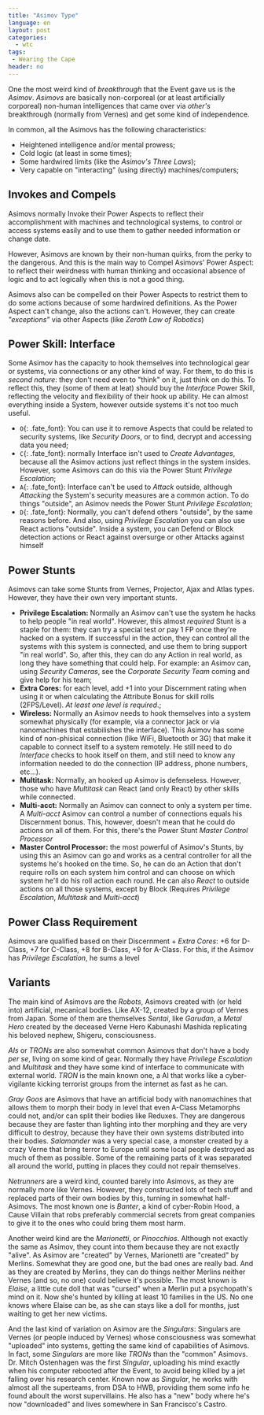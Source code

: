 ```yaml
---
title: "Asimov Type"
language: en
layout: post
categories:
  - wtc
tags:
 - Wearing the Cape
header: no
---
```


One the most weird kind of _breakthrough_ that the Event gave us is the _Asimov_. _Asimovs_ are basically non-corporeal (or at least artificially corporeal) non-human intelligences that came over via _other's_ breakthrough (normally from Vernes) and get some kind of independence.

In common, all the Asimovs has the following characteristics:

+ Heightened intelligence and/or mental prowess;
+ Cold logic (at least in some times);
+ Some hardwired limits (like the _Asimov's Three Laws_);
+ Very capable on "interacting" (using directly) machines/computers;

## Invokes and Compels

Asimovs normally Invoke their Power Aspects to reflect their accomplishment with machines and technological systems, to control or access systems easily and to use them to gather needed information or change date.

However, Asimovs are known by their non-human quirks, from the perky to the dangerous. And this is the main way to Compel Asimovs' Power Aspect: to reflect their weirdness with human thinking and occasional absence of logic and to act logically when this is not a good thing.

Asimovs also can be compelled on their Power Aspects to restrict them to do some actions because of some hardwired definitions. As the Power Aspect can't change, also the actions can't. However, they can create _"exceptions"_ via other Aspects (like _Zeroth Law of Robotics_)

## Power Skill: Interface

Some Asimov has the capacity to hook themselves into technological gear or systems, via connections or any other kind of way. For them, to do this is  _second nature_: they don't need even to "think" on it, just think on do this. To reflect this, they (some of them at leat) should buy the _Interface_ Power Skill, reflecting the velocity and flexibility of their hook up ability. He can almost everything inside a System, however outside systems it's not too much useful.

+ `O`{: .fate_font}: You can use it to remove Aspects that could be related to security systems, like _Security Doors_, or to find, decrypt and accessing data you need;
+ `C`{: .fate_font}: normally Interface isn't used to _Create Advantages_, because all the Asimov actions just reflect things in the system insides. However, some Asimovs can do this via the Power Stunt _Privilege Escalation_;
+ `A`{: .fate_font}: Interface can't be used to _Attack_ outside, although _Attacking_ the System's security measures are a common action. To do things "outside", an Asimov needs the Power Stunt _Privilege Escalation_;
+ `D`{: .fate_font}: Normally, you can't defend others "outside", by the same reasons before. And also, using _Privilege Escalation_ you can also use React actions "outside". Inside a system, you can Defend or Block detection actions or React against oversurge or other Attacks against himself

## Power Stunts

Asimovs can take some Stunts from Vernes, Projector, Ajax and Atlas types. However, they have their own very important stunts.

+ __Privilege Escalation:__ Normally an Asimov can't use the system he hacks to help people "in real world". However, this almost _required_ Stunt is a staple for them: they can try a special test _or_ pay 1 FP once they're hacked on a system. If successful in the action, they can control all the systems with this system is connected, and use them to bring support "in real world". So, after this, they can do any Action in real world, as long they have something that could help. For example: an Asimov can, using _Security Cameras_, see the _Corporate Security Team_ coming and give help for his team;
+ __Extra Cores:__ for each level, add +1 into your Discernment rating when using it or when calculating the Attribute Bonus for skill rolls (2FPS/Level). _At least one level is required_.;
+ __Wireless:__ Normally an Asimov needs to hook themselves into a system somewhat physically (for example, via a connector jack or via nanomachines that estabilishes the interface). This Asimov has some kind of non-phisical connection (like WiFi, Bluetooth or 3G) that make it capable to connect itself to a system remotely. He still need to do _Interface_ checks to hook itself on them, and still need to know any information needed to do the connection (IP address, phone numbers, etc...).
+ __Multitask:__ Normally, an hooked up Asimov is defenseless. However, those who have _Multitask_ can React (and only React) by other skills while connected. 
+ __Multi-acct:__ Normally an Asimov can connect to only a system per time. A _Multi-acct_ Asimov can control a number of connections equals his Discernment bonus. This, however, doesn't mean that he could do actions on all of them. For this, there's the Power Stunt _Master Control Processor_
+ __Master Control Processor:__ the most powerful of Asimov's Stunts, by using this an Asimov can go and works as a central controller for all the systems he's hooked on the time. So, he can do an Action that don't require rolls on each system him control and can choose on which system he'll do his roll action each round. He can also _React_ to outside actions on all those systems, except by Block (Requires _Privilege Escalation_, _Multitask_ and _Multi-acct_)


## Power Class Requirement

Asimovs are qualified based on their Discernment + _Extra Cores_: +6 for D-Class, +7 for C-Class, +8 for B-Class, +9 for A-Class. For this, if the Asimov has _Privilege Escalation_, he sums a level

## Variants

The main kind of Asimovs are the _Robots_, Asimovs created with (or held into) artificial, mecanical bodies. Like AX-12, created by a group of Vernes from Japan. Some of them are themselves  _Sentai_, like _Garudan_, a _Metal Hero_ created by the deceased Verne Hero Kabunashi Mashida replicating his beloved nephew, Shigeru, consciousness.

_AIs_ or _TRONs_ are also somewhat common Asimovs that don't have a body _per se_, living on some kind of gear. Normally they have _Privilege Escalation_ and _Multitask_ and they have some kind of interface to communicate with external world. _TRON_ is the main known one, a AI that works like a cyber-vigilante kicking terrorist groups from the internet as fast as he can.

_Gray Goos_ are Asimovs that have an artificial body with nanomachines that allows them to morph their body in level that even A-Class Metamorphs could not, and/or can split their bodies like Reduxes. They are dangerous because they are faster than lighting into ther morphing and they are very difficult to destroy, because they have their own systems distributed into their bodies. _Salamander_ was a very special case, a monster created by a crazy Verne that bring terror to Europe until some local people destroyed as much of them as possible. Some of the remaining parts of it was separated all around the world, putting in places they could not repair themselves.

_Netrunners_ are a weird kind, counted barely into Asimovs, as they are normally more like Vernes. However, they constructed lots of tech stuff and replaced parts of their own bodies by this, turning in somewhat half-Asimovs. The most known one is _Banter_, a kind of cyber-Robin Hood, a Cause Villain that robs preferably commercial secrets from great companies to give it to the ones who could bring them most harm.

Another weird kind are the _Marionetti_, or _Pinocchios_. Although not exactly the same as Asimov, they count into them because they are not exactly "alive". As Asimov are "created" by Vernes, Marionetti are "created" by Merlins. Somewhat they are good one, but the bad ones are really bad. And as they are created by Merlins, they can do things neither Merlins neither Vernes (and so, no one) could believe it's possible. The most known is _Elaise_, a little cute doll that was "cursed" when a Merlin put a psychopath's mind on it. Now she's hunted by killing at least 10 families in the US. No one knows where Elaise can be, as she can stays like a doll for months, just waiting to get her new victims.

And the last kind of variation on Asimov are the _Singulars_: Singulars are Vernes (or people induced by Vernes) whose consciousness was somewhat "uploaded" into systems, getting the same kind of capabilities of Asimovs. In fact, some _Singulars_ are more like _TRONs_ than the "common" Asimovs. Dr. Mitch Ostenhagen was the first _Singular_, uploading his mind exactly when his computer rebooted after the Event, to avoid being killed by a jet falling over his research center. Known now as _Singular_, he works with almost all the superteams, from DSA to HWB, providing them some info he found aboult the worst supervillains. He also has a "new" body where he's now "downloaded" and lives somewhere in San Francisco's Castro.


